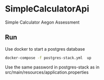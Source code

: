 # SimpleCalculatorApi

Simple Calculator Aegon Assessment

## Run

Use docker to start a postgres database

```bash
docker-compose -f postgres-stack.yml  up
```

Use the same password in postgres-stack as in src/main/resources/application.properties

